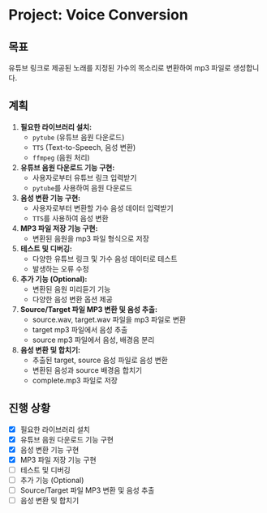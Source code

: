 # Project: Voice Conversion

## 목표
유튜브 링크로 제공된 노래를 지정된 가수의 목소리로 변환하여 mp3 파일로 생성합니다.

## 계획

1. **필요한 라이브러리 설치:**
    - `pytube` (유튜브 음원 다운로드)
    - `TTS` (Text-to-Speech, 음성 변환)
    - `ffmpeg` (음원 처리)
2. **유튜브 음원 다운로드 기능 구현:**
    - 사용자로부터 유튜브 링크 입력받기
    - `pytube`를 사용하여 음원 다운로드
3. **음성 변환 기능 구현:**
    - 사용자로부터 변환할 가수 음성 데이터 입력받기
    - `TTS`를 사용하여 음성 변환
4. **MP3 파일 저장 기능 구현:**
    - 변환된 음원을 mp3 파일 형식으로 저장
5. **테스트 및 디버깅:**
    - 다양한 유튜브 링크 및 가수 음성 데이터로 테스트
    - 발생하는 오류 수정
6. **추가 기능 (Optional):**
    - 변환된 음원 미리듣기 기능
    - 다양한 음성 변환 옵션 제공
7. **Source/Target 파일 MP3 변환 및 음성 추출:**
    - source.wav, target.wav 파일을 mp3 파일로 변환
    - target mp3 파일에서 음성 추출
    - source mp3 파일에서 음성, 배경음 분리
8. **음성 변환 및 합치기:**
    - 추출된 target, source 음성 파일로 음성 변환
    - 변환된 음성과 source 배경음 합치기
    - complete.mp3 파일로 저장

## 진행 상황
- [x] 필요한 라이브러리 설치
- [x] 유튜브 음원 다운로드 기능 구현
- [x] 음성 변환 기능 구현
- [x] MP3 파일 저장 기능 구현
- [ ] 테스트 및 디버깅
- [ ] 추가 기능 (Optional)
- [ ] Source/Target 파일 MP3 변환 및 음성 추출
- [ ] 음성 변환 및 합치기